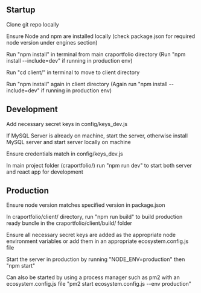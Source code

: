 ## Startup

Clone git repo locally

Ensure Node and npm are installed locally (check package.json for required node version under engines section)

Run "npm install" in terminal from main craportfolio directory (Run "npm install --include=dev" if running in production env)

Run "cd client/" in terminal to move to client directory

Run "npm install" again in client directory (Again run "npm install --include=dev" if running in production env)


## Development

Add necessary secret keys in config/keys_dev.js

If MySQL Server is already on machine, start the server, otherwise install MySQL server and start server locally on machine

Ensure credentials match in config/keys_dev.js

In main project folder (craportfolio/) run "npm run dev" to start both server and react app for development


## Production

Ensure node version matches specified version in package.json

In craportfolio/client/ directory, run "npm run build" to build production ready bundle in the craportfolio/client/build/ folder

Ensure all necessary secret keys are added as the appropriate node environment variables or add them in an appropriate ecosystem.config.js file

Start the server in production by running "NODE_ENV=production" then "npm start"

Can also be started by using a process manager such as pm2 with an ecosystem.config.js file "pm2 start ecosystem.config.js --env production"
